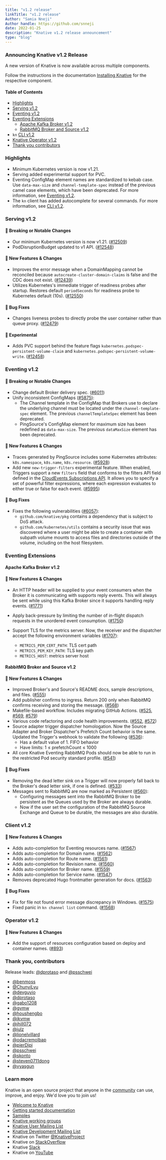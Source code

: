 ```yaml
---
title: "v1.2 release"
linkTitle: "v1.2 release"
Author: "Samia Nneji"
Author handle: https://github.com/snneji
date: 2022-01-25
description: "Knative v1.2 release announcement"
type: "blog"
---
```


### Announcing Knative v1.2 Release

A new version of Knative is now available across multiple components.

Follow the instructions in the documentation
[Installing Knative](https://knative.dev/docs/install/) for the respective component.

#### Table of Contents
- [Highlights](#highlights)
- [Serving v1.2](#serving-v12)
- [Eventing v1.2](#eventing-v12)
- [Eventing Extensions](#eventing-extensions)
    - [Apache Kafka Broker v1.2](#apache-kafka-broker-v12)
    - [RabbitMQ Broker and Source v1.2](#rabbitmq-broker-and-source-v12)
- `kn` [CLI v1.2](#client-v12)
- [Knative Operator v1.2](#operator-v12)
- [Thank you contributors](#thank-you-contributors)


### Highlights

- Minimum Kubernetes version is now v1.21.
- Serving added experimental support for PVC.
- Eventing ConfigMap element names are standardized to kebab case.
Use `data-max-size` and `channel-template-spec` instead of the previous camel case
elements, which have been deprecated.
For more information, see [Eventing v1.2](#eventing-v12).
- The `kn` client has added autocomplete for several commands. For more information, see [CLI v1.2](#client-v12).


### Serving v1.2

<!-- Original notes are here: https://github.com/knative/serving/releases/tag/knative-v1.2.0 -->

#### 🚨 Breaking or Notable Changes

- Our minimum Kubernetes version is now v1.21. ([#12509](https://github.com/knative/serving/pull/12509))
- PodDisruptionBudget updated to v1 API. ([#12548](https://github.com/knative/serving/pull/12548))

#### 💫 New Features & Changes

- Improves the error message when a DomainMapping cannot be reconciled because `autocreate-cluster-domain-claims` is false and the CDC does not exist. ([#12439](https://github.com/knative/serving/pull/12439))
- Utilizes Kubernetes's immediate trigger of readiness probes after startup. Restores default `periodSeconds` for readiness probe to Kubernetes default (10s). ([#12550](https://github.com/knative/serving/pull/12550))

#### 🐞 Bug Fixes

- Changes liveness probes to directly probe the user container rather than queue proxy. ([#12479](https://github.com/knative/serving/pull/12479))

#### 🧪 Experimental

- Adds PVC support behind the feature flags `kubernetes.podspec-persistent-volume-claim` and `kubernetes.podspec-persistent-volume-write`. ([#12458](https://github.com/knative/serving/pull/12458))


### Eventing v1.2

<!-- Original notes are here: https://github.com/knative/eventing/releases/tag/knative-v1.2.0 -->

#### 🚨 Breaking or Notable Changes

- Change default Broker delivery spec. ([#6011](https://github.com/knative/eventing/pull/6011))
- Unify inconsistent ConfigMaps ([#5875](https://github.com/knative/eventing/pull/5875)):
    - The Channel template in the ConfigMap that Brokers use to declare the underlying channel must be located under the `channel-template-spec` element. The previous `channelTemplateSpec` element has been deprecated.
    - PingSource's ConfigMap element for maximum size has been redefined as `data-max-size`.
    The previous `dataMaxSize` element has been deprecated.

#### 💫 New Features & Changes

- Traces generated by PingSource includes some Kubernetes attributes: `k8s.namespace`, `k8s.name`, `k8s.resource`. ([#5928](https://github.com/knative/eventing/pull/5928))
- Add new `new-trigger-filters` experimental feature. When enabled, Triggers support a new `filters` field that conforms to the filters API field defined in the [CloudEvents Subscriptions API](https://github.com/cloudevents/spec/blob/main/subscriptions/spec.md#324-filters). It allows you to specify a set of powerful filter expressions, where each expression evaluates to either true or false for each event. ([#5995](https://github.com/knative/eventing/pull/5995))

#### 🐞 Bug Fixes

- Fixes the following vulnerabilities ([#6057](https://github.com/knative/eventing/pull/6057)):
    - `github.com/knative/pkg` contains a dependency that is subject to DoS attack.
    - `github.com/kubernetes/utils` contains a security issue that was discovered where a user might be able to create a container with subpath volume mounts to access files and directories outside of the volume, including on the host filesystem.


### Eventing Extensions

#### Apache Kafka Broker v1.2

<!-- Original notes are here: https://github.com/knative-extensions/eventing-kafka-broker/releases/tag/knative-v1.2.0 -->

#### 💫 New Features & Changes

- An HTTP header will be supplied to your event consumers when the Broker it is communicating with supports reply events.
This will always be sent while using this Kafka Broker since it supports handling reply events. ([#1771](https://github.com/knative-extensions/eventing-kafka-broker/pull/1771))

- Apply back-pressure by limiting the number of in-flight dispatch requests in the unordered event consumption. ([#1750](https://github.com/knative-extensions/eventing-kafka-broker/pull/1750))

- Support TLS for the metrics server. Now, the receiver and the dispatcher accept the following environment variables ([#1707](https://github.com/knative-extensions/eventing-kafka-broker/pull/1707)):
    - `METRICS_PEM_CERT_PATH`: TLS cert path
    - `METRICS_PEM_KEY_PATH`: TLS key path
    - `METRICS_HOST`: metrics server host


#### RabbitMQ Broker and Source v1.2

<!-- Original notes are here: https://github.com/knative-extensions/eventing-rabbitmq/releases/tag/knative-v1.2.0 -->

#### 💫 New Features & Changes

- Improved Broker's and Source's README docs, sample descriptions, and files. ([#555](https://github.com/knative-extensions/eventing-rabbitmq/pull/555))
- Add publisher confirms to ingress. Return 200 only when RabbitMQ confirms receiving and storing the message. ([#568](https://github.com/knative-extensions/eventing-rabbitmq/pull/568))
- Makefile-based workflow. Includes migrating GitHub Actions. ([#525](https://github.com/knative-extensions/eventing-rabbitmq/pull/525), [#569](https://github.com/knative-extensions/eventing-rabbitmq/pull/569), [#579](https://github.com/knative-extensions/eventing-rabbitmq/pull/579))
- Various code refactoring and code health improvements. ([#552](https://github.com/knative-extensions/eventing-rabbitmq/pull/552), [#572](https://github.com/knative-extensions/eventing-rabbitmq/pull/572))
- Source adapter trigger dispatcher homologation. Now the Source Adapter and
Broker Dispatcher's Prefetch Count behavior is the same.
Updated the Trigger's webhook to validate the following ([#536](https://github.com/knative-extensions/eventing-rabbitmq/pull/536)):
    - Has a default value of 1. FIFO behavior
    - Have limits: 1 ≤ prefetchCount ≤ 1000
- All core Knative Eventing RabbitMQ Pods should now be able to run in the restricted Pod security standard profile. ([#541](https://github.com/knative-extensions/eventing-rabbitmq/pull/541))

#### 🐞 Bug Fixes

- Removing the dead letter sink on a Trigger will now properly fall back to the
Broker's dead letter sink, if one is defined. ([#533](https://github.com/knative-extensions/eventing-rabbitmq/pull/533))
- Messages sent to RabbitMQ are now marked as Persistent ([#560](https://github.com/knative-extensions/eventing-rabbitmq/pull/560)):
    - Configuring messages sent into the RabbitMQ Broker to be persistent as the
    Queues used by the Broker are always durable.
    - Now if the user set the configuration of the RabbitMQ Source Exchange and
    Queue to be durable, the messages are also durable.


### Client v1.2

<!-- Original notes are here: https://github.com/knative/client/blob/main/CHANGELOG.adoc#v120-2022-01-25 -->

#### 💫 New Features & Changes

- Adds auto-completion for Eventing resources name. ([#1567](https://github.com/knative/client/pull/1567))
- Adds auto-completion for Domain name. ([#1562](https://github.com/knative/client/pull/1562))
- Adds auto-completion for Route name. ([#1561](https://github.com/knative/client/pull/1561))
- Adds auto-completion for Revision name. ([#1560](https://github.com/knative/client/pull/1560))
- Adds auto-completion for Broker name. ([#1559](https://github.com/knative/client/pull/1559))
- Adds auto-completion for Service name. ([#1547](https://github.com/knative/client/pull/1547))
- Removes deprecated Hugo frontmatter generation for docs. ([#1563](https://github.com/knative/client/pull/1563))

#### 🐞 Bug Fixes

- Fix for file not found error message discrepancy in Windows. ([#1575](https://github.com/knative/client/pull/1575))
- Fixed panic in `kn channel list` command. ([#1568](https://github.com/knative/client/pull/1568))


### Operator v1.2

<!-- Original notes are here: https://github.com/knative/operator/releases/tag/knative-v1.2.0   -->

#### 💫 New Features & Changes

- Add the support of resources configuration based on deploy and container names. ([#893](https://github.com/knative/operator/pull/893))


### Thank you, contributors

Release leads: [@dprotaso](https://github.com/dprotaso) and [@psschwei](https://github.com/psschwei)

- [@benmoss](https://github.com/benmoss)
- [@ChunyiLyu](https://github.com/ChunyiLyu)
- [@devguyio](https://github.com/devguyio)
- [@dprotaso](https://github.com/dprotaso)
- [@gabo1208](https://github.com/gabo1208)
- [@gvmw](https://github.com/gvmw)
- [@houshengbo](https://github.com/houshengbo)
- [@ikvmw](https://github.com/ikvmw)
- [@jhill072](https://github.com/jhill072)
- [@julz](https://github.com/julz)
- [@lionelvillard](https://github.com/lionelvillard)
- [@odacremolbap](https://github.com/odacremolbap)
- [@pierDipi](https://github.com/pierDipi)
- [@psschwei](https://github.com/psschwei)
- [@skonto](https://github.com/skonto)
- [@steven0711dong](https://github.com/steven0711dong)
- [@vyasgun](https://github.com/vyasgun)


### Learn more

Knative is an open source project that anyone in the [community](https://knative.dev/docs/community/) can use, improve, and enjoy. We'd love you to join us!

- [Welcome to Knative](https://knative.dev/docs)
- [Getting started documentation](https://knative.dev/docs/getting-started)
- [Samples](https://knative.dev/docs/samples)
- [Knative working groups](https://github.com/knative/community/blob/main/working-groups/WORKING-GROUPS.md)
- [Knative User Mailing List](https://groups.google.com/forum/#!forum/knative-users)
- [Knative Development Mailing List](https://groups.google.com/forum/#!forum/knative-dev)
- Knative on Twitter [@KnativeProject](https://twitter.com/KnativeProject)
- Knative on [StackOverflow](https://stackoverflow.com/questions/tagged/knative)
- Knative [Slack](https://slack.knative.dev)
- Knative on [YouTube](https://www.youtube.com/channel/UCq7cipu-A1UHOkZ9fls1N8A)
